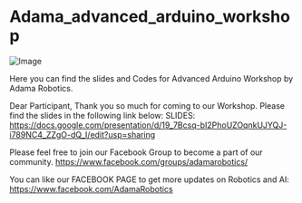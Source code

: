 # Adama_advanced_arduino_workshop

![Image](https://cdn.shopify.com/s/files/1/0049/0894/1382/files/Advancedworkshop2_large.png?v=1541833145)

Here you can find the slides and Codes for Advanced Arduino Workshop by Adama Robotics.

Dear Participant, Thank you so much for coming to our Workshop. Please find the slides in the following link below:
SLIDES:
https://docs.google.com/presentation/d/19_7Bcsq-bI2PhoUZOqnkUJYQJ-i789NC4_ZZgO-dQ_I/edit?usp=sharing 

Please feel free to join our Facebook Group to become a part of our community. https://www.facebook.com/groups/adamarobotics/

You can like our FACEBOOK PAGE to get more updates on Robotics and AI: https://www.facebook.com/AdamaRobotics
